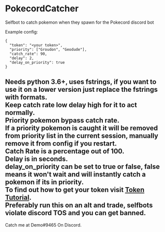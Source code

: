 # PokecordCatcher
Selfbot to catch pokemon when they spawn for the Pokecord discord bot  

Example config:
```
{
  "token": "<your token>",
  "priority": ["Groudon", "Geodude"],
  "catch_rate": 90,
  "delay": 2,
  "delay_on_priority": true
}
```

Needs python 3.6+, uses fstrings, if you want to use it on a lower version just replace the fstrings with formats.  
Keep catch rate low delay high for it to act normally.  
Priority pokemon bypass catch rate.  
If a priority pokemon is caught it will be removed from priority list in the current session, manually remove it from config if you restart.  
Catch Rate is a percentage out of 100.  
Delay is in seconds.  
delay_on_priority can be set to true or false, false means it won't wait and will instantly catch a pokemon if its in priority.  
To find out how to get your token visit [Token Tutorial](https://github.com/TheRacingLion/Discord-SelfBot/wiki/Discord-Token-Tutorial).  
Preferably run this on an alt and trade, selfbots violate discord TOS and you can get banned.  
-  
Catch me at Demo#9465 On Discord.